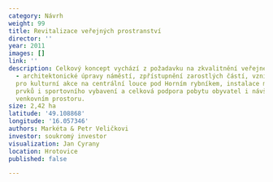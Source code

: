 ```yaml
---
category: Návrh
weight: 99
title: Revitalizace veřejných prostranství
director: ''
year: 2011
images: []
link: ''
description: Celkový koncept vychází z požadavku na zkvalitnění veřejného prostranství
  - architektonické úpravy náměstí, zpřístupnění zarostlých částí, vznik prostranství
  pro kulturní akce na centrální louce pod Horním rybníkem, instalace mobiliáře, herních
  prvků i sportovního vybavení a celková podpora pobytu obyvatel i návštěvníků ve
  venkovním prostoru.
size: 2,42 ha
latitude: '49.108868'
longitude: '16.057346'
authors: Markéta & Petr Veličkovi
investor: soukromý investor
visualization: Jan Cyrany
location: Hrotovice
published: false

---
```

